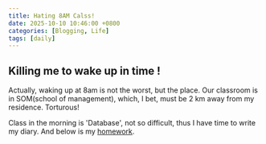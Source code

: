 ```yaml
---
title: Hating 8AM Calss!
date: 2025-10-10 10:46:00 +0800
categories: [Blogging, Life]
tags: [daily]
---
```


## Killing me to wake up in time !

Actually, waking up at 8am is not the worst, but the place. Our classroom is in SOM(school of management), which, I bet, must be 2 km away from my residence. Torturous!

Class in the morning is 'Database', not so difficult, thus I have time to write my diary. And below is my [homework](/assets/file/习题+上机作业3A%202025.docx).